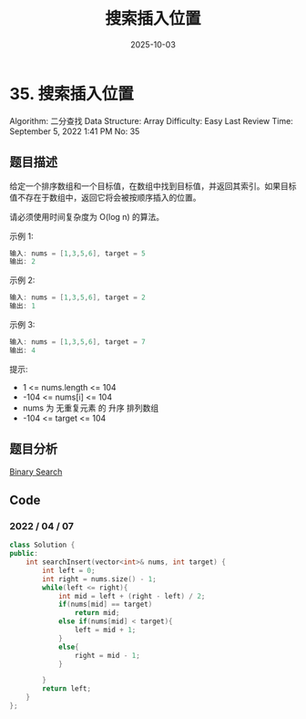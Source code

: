﻿---
layout: post
title: "搜索插入位置"
date: 2025-10-03
categories: leetcode
tags: [leetcode, algorithm]
---
# 35. 搜索插入位置

Algorithm: 二分查找
Data Structure: Array
Difficulty: Easy
Last Review Time: September 5, 2022 1:41 PM
No: 35

## 题目描述

给定一个排序数组和一个目标值，在数组中找到目标值，并返回其索引。如果目标值不存在于数组中，返回它将会被按顺序插入的位置。

请必须使用时间复杂度为 O(log n) 的算法。

示例 1:

```cpp
输入: nums = [1,3,5,6], target = 5
输出: 2
```

示例 2:

```cpp
输入: nums = [1,3,5,6], target = 2
输出: 1
```

示例 3:

```cpp
输入: nums = [1,3,5,6], target = 7
输出: 4
```

提示:

- 1 <= nums.length <= 104
- -104 <= nums[i] <= 104
- nums 为 无重复元素 的 升序 排列数组
- -104 <= target <= 104

## 题目分析

[Binary Search](../Binary%20Search%20ff0a4476e7984442a09b45be293c7132.md)

## Code

### 2022 / 04 / 07

```cpp
class Solution {
public:
    int searchInsert(vector<int>& nums, int target) {
        int left = 0;
        int right = nums.size() - 1;
        while(left <= right){
            int mid = left + (right - left) / 2;
            if(nums[mid] == target)
                return mid;
            else if(nums[mid] < target){
                left = mid + 1;
            }
            else{
                right = mid - 1;
            }

        }
        return left;
    }
};
```
